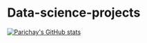 # Data-science-projects
[![Parichay's GitHub stats](https://github-readme-stats.vercel.app/api?username=parichay97)](https://github.com/anuraghazra/github-readme-stats)
